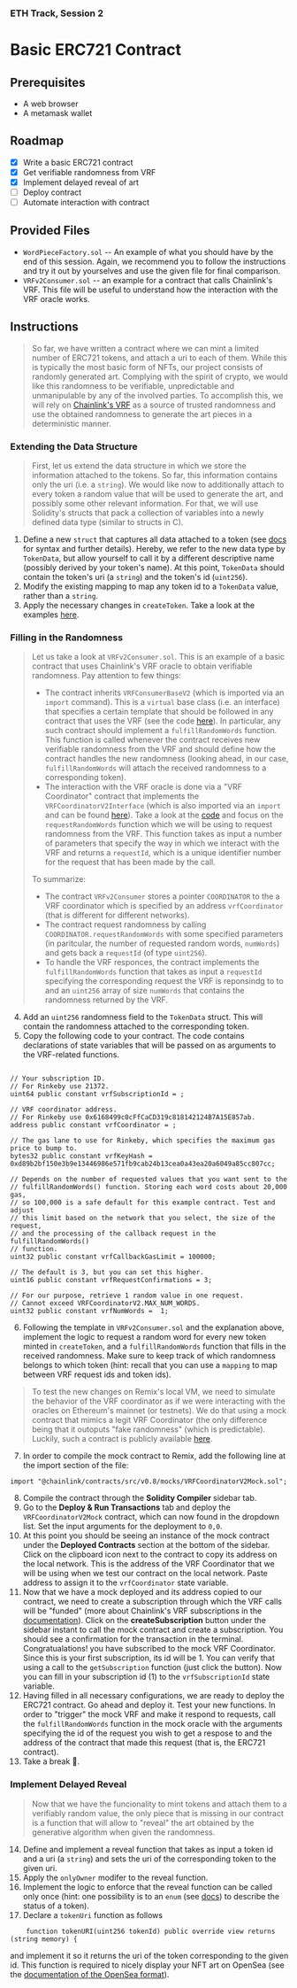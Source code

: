 ### ETH Track, Session 2
# Basic ERC721 Contract

## Prerequisites

- A web browser
- A metamask wallet

## Roadmap

- [x] Write a basic ERC721 contract
- [x] Get verifiable randomness from VRF
- [x] Implement delayed reveal of art
- [ ] Deploy contract
- [ ] Automate interaction with contract

## Provided Files

- `WordPieceFactory.sol` -- An example of what you should have by the end of this session. Again, we recommend you to follow the instructions and try it out by yourselves and use the given file for final comparison.
- `VRFv2Consumer.sol` -- an example for a contract that calls Chainlink's VRF. This file will be useful to understand how the interaction with the VRF oracle works.

## Instructions

> So far, we have written a contract where we can mint a limited number of ERC721 tokens, and attach a uri to each of them. While this is typically the most basic form of NFTs, our project consists of randomly generated art. Complying with the spirit of crypto, we would like this randomness to be verifiable, unpredictable and unmanipulable by any of the involved parties. To accomplish this, we will rely on [Chainlink's VRF](https://docs.chain.link/docs/vrf/v2/introduction/) as a source of trusted randomness and use the obtained randomness to generate the art pieces in a deterministic manner.
>

### Extending the Data Structure

> First, let us extend the data structure in which we store the information attached to the tokens. So far, this information contains only the uri (i.e. a `string`). We would like now to additionally attach to every token a random value that will be used to generate the art, and possibly some other relevant information. For that, we will use Solidity's structs that pack a collection of variables into a newly defined data type (similar to structs in C).
>

1. Define a new `struct` that captures all data attached to a token (see [docs](https://docs.soliditylang.org/en/v0.8.16/types.html#structs) for syntax and further details). Hereby, we refer to the new data type by `TokenData`, but allow yourself to call it by a different descriptive name (possibly derived by your token's name). At this point, `TokenData` should contain the token's uri (a `string`) and the token's id (`uint256`).
2. Modify the existing mapping to map any token id to a `TokenData` value, rather than a `string`.
3. Apply the necessary changes in `createToken`. Take a look at the examples [here](https://solidity-by-example.org/structs/).


### Filling in the Randomness

> Let us take a look at `VRFv2Consumer.sol`. This is an example of a basic contract that uses Chainlink's VRF oracle to obtain verifiable randomness. Pay attention to few things:
> - The contract inherits `VRFConsumerBaseV2` (which is imported via an `import` command). This is a `virtual` base class (i.e. an interface) that specifies a certain template that should be followed in any contract that uses the VRF (see the code [here](https://github.com/smartcontractkit/chainlink/blob/develop/contracts/src/v0.8/VRFConsumerBaseV2.sol)). In particular, any such contract should implement a `fulfillRandomWords` function. This function is called whenever the contract receives new verifiable randomness from the VRF and should define how the contract handles the new randomness (looking ahead, in our case, `fulfillRandomWords` will attach the received randomness to a corresponding token).
> - The interaction with the VRF oracle is done via a "VRF Coordinator" contract that implements the `VRFCoordinatorV2Interface` (which is also imported via an `import` and can be found [here](https://github.com/smartcontractkit/chainlink/blob/develop/contracts/src/v0.8/interfaces/VRFCoordinatorV2Interface.sol)). Take a look at the [code](https://github.com/smartcontractkit/chainlink/blob/develop/contracts/src/v0.8/interfaces/VRFCoordinatorV2Interface.sol) and focus on the `requestRandomWords` function which we will be using to request randomness from the VRF. This function takes as input a number of parameters that specify the way in which we interact with the VRF and returns a `requestId`, which is a unique identifier number for the request that has been made by the call.
>
> To summarize:
> - The contract `VRFv2Consumer` stores a pointer `COORDINATOR` to the a VRF coordinator which is specified by an address `vrfCoordinator` (that is different for different networks).
> - The contract request randomness by calling `COORDINATOR.requestRandomWords` with some specified parameters (in paritcular, the number of requested random words, `numWords`) and gets back a `requestId` (of type `uint256`).
> - To handle the VRF responces, the contract implements the `fulfillRandomWords` function that takes as input a `requestId` specifying the corresponding request the VRF is reponsindg to to and an `uint256` array of size `numWords` that contains the randomness returned by the VRF.
>

4. Add an `uint256` randomness field to the `TokenData` struct. This will contain the randomness attached to the corresponding token.
5. Copy the following code to your contract. The code contains declarations of state variables that will be passed on as arguments to the VRF-related functions.

```solidity

// Your subscription ID.
// For Rinkeby use 21372.
uint64 public constant vrfSubscriptionId = ;

// VRF coordinator address.
// For Rinkeby use 0x6168499c0cFfCaCD319c818142124B7A15E857ab.
address public constant vrfCoordinator = ;

// The gas lane to use for Rinkeby, which specifies the maximum gas price to bump to.
bytes32 public constant vrfKeyHash = 0xd89b2bf150e3b9e13446986e571fb9cab24b13cea0a43ea20a6049a85cc807cc;

// Depends on the number of requested values that you want sent to the
// fulfillRandomWords() function. Storing each word costs about 20,000 gas,
// so 100,000 is a safe default for this example contract. Test and adjust
// this limit based on the network that you select, the size of the request,
// and the processing of the callback request in the fulfillRandomWords()
// function.
uint32 public constant vrfCallbackGasLimit = 100000;

// The default is 3, but you can set this higher.
uint16 public constant vrfRequestConfirmations = 3;

// For our purpose, retrieve 1 random value in one request.
// Cannot exceed VRFCoordinatorV2.MAX_NUM_WORDS.
uint32 public constant vrfNumWords =  1;

```
6. Following the template in `VRFv2Consumer.sol` and the explanation above, implement the logic to request a random word for every new token minted in `createToken`, and a `fulfillRandomWords` function that fills in the received randomness. Make sure to keep track of which randomness belongs to which token (hint: recall that you can use a `mapping` to map between VRF request ids and token ids).

> To test the new changes on Remix's local VM, we need to simulate the behavior of the VRF coordinator as if we were interacting with the oracles on Ethereum's mainnet (or testnets). We do that using a mock contract that mimics a legit VRF Coordinator (the only difference being that it outoputs "fake randomness" (which is predictable). Luckily, such a contract is publicly available [here](https://github.com/smartcontractkit/chainlink/blob/develop/contracts/src/v0.8/mocks/VRFCoordinatorV2Mock.sol).
>

7. In order to compile the mock contract to Remix, add the following line at the import section of the file:
```solidity
import "@chainlink/contracts/src/v0.8/mocks/VRFCoordinatorV2Mock.sol";
```
8. Compile the contract through the **Solidity Compiler** sidebar tab.
9. Go to the **Deploy & Run Transactions** tab and deploy the `VRFCoordinatorV2Mock` contract, which can now found in the dropdown list. Set the input arguments for the deployment to `0,0`.
10. At this point you should be seeing an instance of the mock contract under the **Deployed Contracts** section at the bottom of the sidebar. Click on the clipboard icon next to the contract to copy its address on the local network. This is the address of the VRF Coordinator that we will be using when we test our contract on the local network. Paste address to assign it to the `vrfCoordinator` state variable.
11. Now that we have a mock deployed and its address copied to our contract, we need to create a subscription through which the VRF calls will be "funded" (more about Chainlink's VRF subscriptions in the [documentation](https://docs.chain.link/docs/vrf/v2/introduction/#subscriptions)). Click on the **createSubscription** button under the sidebar instant to call the mock contract and create a subscription. You should see a confirmation for the transaction in the terminal. Congratualations! you have subscribed to the mock VRF Coordinator. Since this is your first subscription, its id will be 1. You can verify that using a call to the `getSubscription` function (just click the button). Now you can fill in your subscription id (1) to the `vrfSubscriptionId` state variable.
12. Having filled in all necessary configurations, we are ready to deploy the ERC721 contract. Go ahead and deploy it. Test your new functions. In order to "trigger" the mock VRF and make it respond to requests, call the `fulfillRandomWords` function in the mock oracle with the arguments specifying the id of the request you wish to get a respose to and the address of the contract that made this request (that is, the ERC721 contract).
13. Take a break :tropical_drink:.

### Implement Delayed Reveal

> Now that we have the funcionality to mint tokens and attach them to a verifiably random value, the only piece that is missing in our contract is a function that will allow to "reveal" the art obtained by the generative algorithm when given the randomness.
>

14. Define and implement a reveal function that takes as input a token id and a uri (a `string`) and sets the uri of the corresponding token to the given uri.
15. Apply the `onlyOwner` modifer to the reveal function.
16. Implement the logic to enforce that the reveal function can be called only once (hint: one possibility is to an `enum` (see [docs](https://docs.soliditylang.org/en/v0.8.16/structure-of-a-contract.html?highlight=struct#enum-types)) to describe the status of a token).
17. Declare a `tokenUri` function as follows
```soliditiy
    function tokenURI(uint256 tokenId) public override view returns (string memory) {
```
and implement it so it returns the uri of the token corresponding to the given id. This function is required to nicely display your NFT art on OpenSea (see the [documentation of the OpenSea format](https://docs.opensea.io/docs/metadata-standards)).